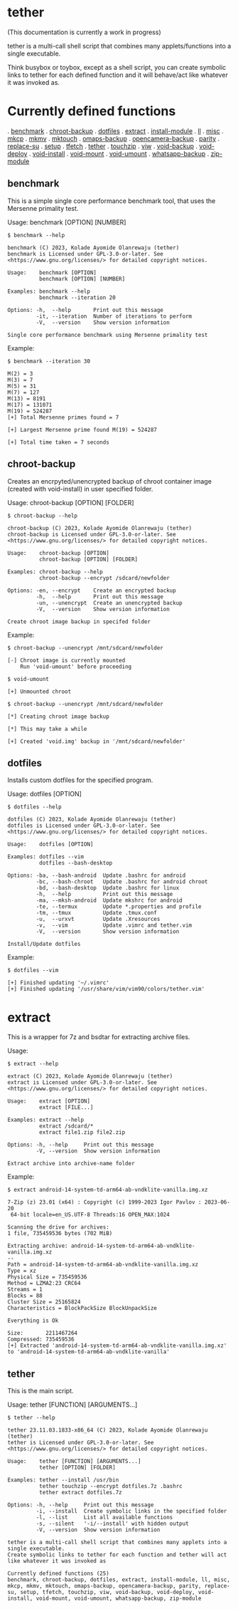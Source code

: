 # tether

(This documentation is currently a work in progress)

<p>tether is a multi-call shell script that combines many applets/functions into a single executable.</p>

<p>Think busybox or toybox, except as a shell script, you can create symbolic links to tether for each defined function and it will behave/act like whatever it was invoked as.<p>

# Currently defined functions

. [benchmark](#benchmark)
. [chroot-backup](#chroot-backup)
. [dotfiles](#dotfiles)
. [extract](#extract)
. [install-module](#install-module)
. [ll](#ll)
. [misc](#misc)
. [mkcp](#mkcp)
. [mkmv](mkmv)
. [mktouch](#mktouch)
. [omaps-backup](omaps-backup)
. [opencamera-backup](opencamera-backup)
. [parity](parity)
. [replace-su](replace-su)
. [setup](#setup)
. [tfetch](#tfetch)
. [tether](#tether)
. [touchzip](#touchzip)
. [viw](#touchzip)
. [void-backup](#void-backup)
. [void-deploy](#void-deploy)
. [void-install](void-install)
. [void-mount](void-mount)
. [void-umount](void-umount)
. [whatsapp-backup](whatsapp-backup)
. [zip-module](zip-module)

## benchmark
This is a simple single core performance benchmark tool, that uses the Mersenne primality test.

Usage: benchmark \[OPTION] \[NUMBER]
```
$ benchmark --help

benchmark (C) 2023, Kolade Ayomide Olanrewaju (tether)
benchmark is Licensed under GPL-3.0-or-later. See <https://www.gnu.org/licenses/> for detailed copyright notices.

Usage:    benchmark [OPTION]
          benchmark [OPTION] [NUMBER]

Examples: benchmark --help
          benchmark --iteration 20

Options: -h,  --help       Print out this message
         -it, --iteration  Number of iterations to perform
         -V,  --version    Show version information

Single core performance benchmark using Mersenne primality test
```

Example:
```
$ benchmark --iteration 30

M(2) = 3
M(3) = 7
M(5) = 31
M(7) = 127
M(13) = 8191
M(17) = 131071
M(19) = 524287
[+] Total Mersenne primes found = 7
 
[+] Largest Mersenne prime found M(19) = 524287
 
[+] Total time taken = 7 seconds
```

## chroot-backup
Creates an encrpyted/unencrypted backup of chroot container image (created with void-install) in user specified folder.

Usage: chroot-backup \[OPTION] \[FOLDER]
```
$ chroot-backup --help

chroot-backup (C) 2023, Kolade Ayomide Olanrewaju (tether)
chroot-backup is Licensed under GPL-3.0-or-later. See <https://www.gnu.org/licenses/> for detailed copyright notices.

Usage:    chroot-backup [OPTION]
          chroot-backup [OPTION] [FOLDER]

Examples: chroot-backup --help
          chroot-backup --encrypt /sdcard/newfolder

Options: -en, --encrypt    Create an encrypted backup
         -h,  --help       Print out this message
         -un, --unencrypt  Create an unencrypted backup
         -V,  --version    Show version information

Create chroot image backup in specifed folder
```

Example:
```
$ chroot-backup --unencrypt /mnt/sdcard/newfolder

[-] Chroot image is currently mounted
    Run 'void-umount' before proceeding

$ void-umount

[+] Unmounted chroot

$ chroot-backup --unencrypt /mnt/sdcard/newfolder

[*] Creating chroot image backup

[*] This may take a while

[+] Created 'void.img' backup in '/mnt/sdcard/newfolder'
```

## dotfiles
Installs custom dotfiles for the specified program.

Usage: dotfiles \[OPTION]
```
$ dotfiles --help

dotfiles (C) 2023, Kolade Ayomide Olanrewaju (tether)
dotfiles is Licensed under GPL-3.0-or-later. See <https://www.gnu.org/licenses/> for detailed copyright notices.

Usage:    dotfiles [OPTION]

Examples: dotfiles --vim
          dotfiles --bash-desktop

Options: -ba, --bash-android  Update .bashrc for android
         -bc, --bash-chroot   Update .bashrc for android chroot
         -bd, --bash-desktop  Update .bashrc for linux
         -h,  --help          Print out this message
         -ma, --mksh-android  Update mkshrc for android
         -te, --termux        Update *.properties and profile
         -tm, --tmux          Update .tmux.conf
         -u,  --urxvt         Update .Xresources
         -v,  --vim           Update .vimrc and tether.vim
         -V,  --version       Show version information

Install/Update dotfiles
```

Example:
```
$ dotfiles --vim

[+] Finished updating '~/.vimrc'
[+] Finished updating '/usr/share/vim/vim90/colors/tether.vim'
```

# extract

This is a wrapper for 7z and bsdtar for extracting archive files.

Usage:
```
$ extract --help

extract (C) 2023, Kolade Ayomide Olanrewaju (tether)
extract is Licensed under GPL-3.0-or-later. See <https://www.gnu.org/licenses/> for detailed copyright notices.

Usage:    extract [OPTION]
          extract [FILE...]

Examples: extract --help
          extract /sdcard/*
          extract file1.zip file2.zip

Options: -h, --help     Print out this message
         -V, --version  Show version information

Extract archive into archive-name folder
```

Example:
```
$ extract android-14-system-td-arm64-ab-vndklite-vanilla.img.xz

7-Zip (z) 23.01 (x64) : Copyright (c) 1999-2023 Igor Pavlov : 2023-06-20
 64-bit locale=en_US.UTF-8 Threads:16 OPEN_MAX:1024

Scanning the drive for archives:
1 file, 735459536 bytes (702 MiB)

Extracting archive: android-14-system-td-arm64-ab-vndklite-vanilla.img.xz
--
Path = android-14-system-td-arm64-ab-vndklite-vanilla.img.xz
Type = xz
Physical Size = 735459536
Method = LZMA2:23 CRC64
Streams = 1
Blocks = 88
Cluster Size = 25165824
Characteristics = BlockPackSize BlockUnpackSize

Everything is Ok

Size:       2211467264
Compressed: 735459536
[+] Extracted 'android-14-system-td-arm64-ab-vndklite-vanilla.img.xz' to 'android-14-system-td-arm64-ab-vndklite-vanilla'
```

## tether

This is the main script.

Usage: tether \[FUNCTION] \[ARGUMENTS...]

```
$ tether --help

tether 23.11.03.1833-x86_64 (C) 2023, Kolade Ayomide Olanrewaju (tether)
tether is Licensed under GPL-3.0-or-later. See <https://www.gnu.org/licenses/> for detailed copyright notices.

Usage:    tether [FUNCTION] [ARGUMENTS...]
          tether [OPTION] [FOLDER]

Examples: tether --install /usr/bin
          tether touchzip --encrypt dotfiles.7z .bashrc
          tether extract dotfiles.7z

Options: -h, --help     Print out this message
         -i, --install  Create symbolic links in the specified folder
         -l, --list     List all available functions
         -s, --silent   '-i/--install' with hidden output
         -V, --version  Show version information

tether is a multi-call shell script that combines many applets into a single executable.
Create symbolic links to tether for each function and tether will act like whatever it was invoked as

Currently defined functions (25)
benchmark, chroot-backup, dotfiles, extract, install-module, ll, misc, mkcp, mkmv, mktouch, omaps-backup, opencamera-backup, parity, replace-su, setup, tfetch, touchzip, viw, void-backup, void-deploy, void-install, void-mount, void-umount, whatsapp-backup, zip-module
```
